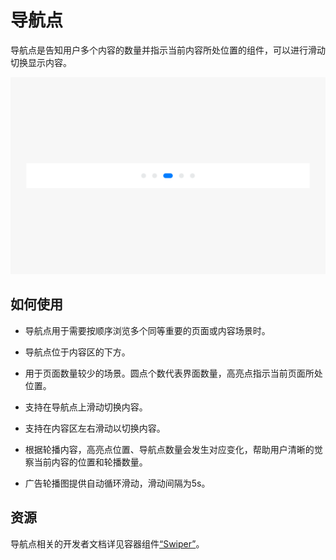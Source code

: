 # 导航点


导航点是告知用户多个内容的数量并指示当前内容所处位置的组件，可以进行滑动切换显示内容。


![pageindicator_sub_1](figures/pageindicator_sub_1.png)


## 如何使用

- 导航点用于需要按顺序浏览多个同等重要的页面或内容场景时。

- 导航点位于内容区的下方。

- 用于页面数量较少的场景。圆点个数代表界面数量，高亮点指示当前页面所处位置。

- 支持在导航点上滑动切换内容。

- 支持在内容区左右滑动以切换内容。

- 根据轮播内容，高亮点位置、导航点数量会发生对应变化，帮助用户清晰的觉察当前内容的位置和轮播数量。

- 广告轮播图提供自动循环滑动，滑动间隔为5s。


## 资源

导航点相关的开发者文档详见容器组件[“Swiper”](https://gitee.com/openharmony/docs/blob/master/zh-cn/application-dev/reference/arkui-ts/ts-container-swiper.md)。
